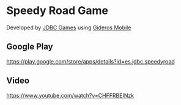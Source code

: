 # Speedy Road Game

Developed by [JDBC Games](https://play.google.com/store/apps/developer?id=JDBC+Games&gl=ES) using [Gideros Mobile](http://giderosmobile.com)

## Google Play
https://play.google.com/store/apps/details?id=es.jdbc.speedyroad

## Video
https://www.youtube.com/watch?v=CHFFRBEINzk